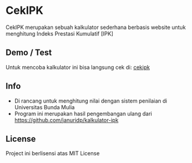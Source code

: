 # CekIPK
CekIPK merupakan sebuah kalkulator sederhana berbasis website untuk menghitung Indeks Prestasi Kumulatif [IPK]

## Demo / Test
Untuk mencoba kalkulator ini bisa langsung cek di: [cekipk](http://cekipk.wildyverando.com)

## Info
- Di rancang untuk menghitung nilai dengan sistem penilaian di Universitas Bunda Mulia
- Program ini merupakan hasil pengembangan ulang dari https://github.com/januridp/kalkulator-ipk

## License
Project ini berlisensi atas MIT License
